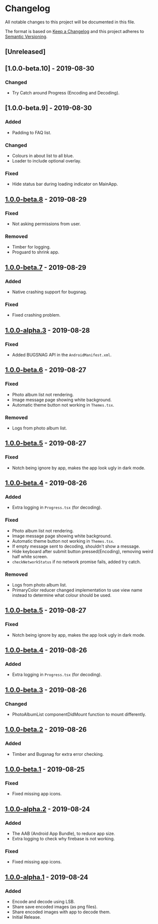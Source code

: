 # Changelog

All notable changes to this project will be documented in this file.

The format is based on [Keep a Changelog](http://keepachangelog.com/en/1.0.0/)
and this project adheres to [Semantic Versioning](http://semver.org/spec/v2.0.0.html).

## [Unreleased]

## [1.0.0-beta.10] - 2019-08-30
### Changed
- Try Catch around Progress (Encoding and Decoding).

## [1.0.0-beta.9] - 2019-08-30
### Added
- Padding to FAQ list.

### Changed
- Colours in about list to all blue.
- Loader to include optional overlay.

### Fixed
- Hide status bar during loading indicator on MainApp.

## [1.0.0-beta.8] - 2019-08-29
### Fixed
- Not asking permissions from user.

### Removed
- Timber for logging.
- Proguard to shrink app.

## [1.0.0-beta.7] - 2019-08-29
### Added
- Native crashing support for bugsnag.

### Fixed
- Fixed crashing problem.

## [1.0.0-alpha.3] - 2019-08-28
### Fixed
- Added BUGSNAG API in the `AndroidManifest.xml`.

## [1.0.0-beta.6] - 2019-08-27
### Fixed
- Photo album list not rendering.
- Image message page showing white background.
- Automatic theme button not working in `Themes.tsx`.

### Removed
- Logs from photo album list.

## [1.0.0-beta.5] - 2019-08-27
### Fixed
- Notch being ignore by app, makes the app look ugly in dark mode.

## [1.0.0-beta.4] - 2019-08-26
### Added
- Extra logging in `Progress.tsx` (for decoding).

### Fixed
- Photo album list not rendering.
- Image message page showing white background.
- Automatic theme button not working in `Themes.tsx`.
- If empty message sent to decoding, shouldn't show a message.
- Hide keyboard after submit button pressed(Encoding), removing weird half white screen.
- `checkNetworkStatus` if no network promise fails, added try catch.

### Removed
- Logs from photo album list.
- PrimaryColor reducer changed implementation to use view name instead to determine what colour should be used.

## [1.0.0-beta.5] - 2019-08-27
### Fixed
- Notch being ignore by app, makes the app look ugly in dark mode.

## [1.0.0-beta.4] - 2019-08-26
### Added
- Extra logging in `Progress.tsx` (for decoding).

## [1.0.0-beta.3] - 2019-08-26
### Changed
- PhotoAlbumList componentDidMount function to mount differently.

## [1.0.0-beta.2] - 2019-08-26
### Added
- Timber and Bugsnag for extra error checking.

## [1.0.0-beta.1] - 2019-08-25
### Fixed
- Fixed missing app icons.

## [1.0.0-alpha.2] - 2019-08-24
### Added
- The AAB (Android App Bundle), to reduce app size.
- Extra logging to check why firebase is not working.

### Fixed
- Fixed missing app icons.

## [1.0.0-alpha.1] - 2019-08-24
### Added
- Encode and decode using LSB.
- Share save encoded images (as png files).
- Share encoded images with app to decode them.
- Initial Release.

[1.0.0-beta.8]: https://gitlab.com/stegappasaurus/stegappasaurus-app/-/tags/release%2F1.0.0-beta.8
[1.0.0-beta.7]: https://gitlab.com/stegappasaurus/stegappasaurus-app/-/tags/release%2F1.0.0-beta.7
[1.0.0-alpha.3]: https://gitlab.com/stegappasaurus/stegappasaurus-app/-/tags/release%2F1.0.0-alpha.3
[1.0.0-beta.6]: https://gitlab.com/stegappasaurus/stegappasaurus-app/-/tags/release%2F1.0.0-beta.6
[1.0.0-beta.5]: https://gitlab.com/stegappasaurus/stegappasaurus-app/-/tags/release%2F1.0.0-beta.5
[1.0.0-beta.4]: https://gitlab.com/stegappasaurus/stegappasaurus-app/-/tags/release%2F1.0.0-beta.4
[1.0.0-beta.3]: https://gitlab.com/stegappasaurus/stegappasaurus-app/-/tags/release%2F1.0.0-beta.3
[1.0.0-beta.2]: https://gitlab.com/stegappasaurus/stegappasaurus-app/-/tags/release%2F1.0.0-beta.2
[1.0.0-beta.1]: https://gitlab.com/stegappasaurus/stegappasaurus-app/-/tags/release%2F1.0.0-beta.1
[1.0.0-alpha.2]: https://gitlab.com/stegappasaurus/stegappasaurus-app/-/tags/release%2F1.0.0-alpha.2
[1.0.0-alpha.1]: https://gitlab.com/stegappasaurus/stegappasaurus-app/-/tags/release%2F1.0.0-alpha.1
